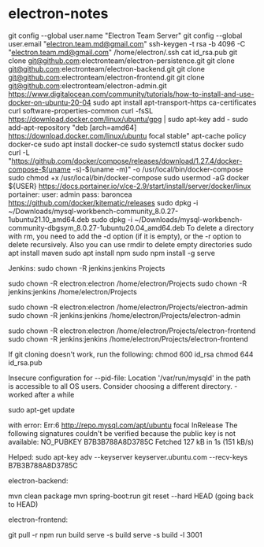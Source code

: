 # electron-notes

git config --global user.name "Electron Team Server"
git config --global user.email "electron.team.md@gmail.com"
ssh-keygen -t rsa -b 4096 -C "electron.team.md@gmail.com"
/home/electron/.ssh
cat id_rsa.pub
git clone git@github.com:electronteam/electron-persistence.git
git clone git@github.com:electronteam/electron-backend.git
git clone git@github.com:electronteam/electron-frontend.git
git clone git@github.com:electronteam/electron-admin.git
https://www.digitalocean.com/community/tutorials/how-to-install-and-use-docker-on-ubuntu-20-04
sudo apt install apt-transport-https ca-certificates curl software-properties-common
curl -fsSL https://download.docker.com/linux/ubuntu/gpg | sudo apt-key add -
sudo add-apt-repository "deb [arch=amd64] https://download.docker.com/linux/ubuntu focal stable"
apt-cache policy docker-ce
sudo apt install docker-ce
sudo systemctl status docker
sudo curl -L "https://github.com/docker/compose/releases/download/1.27.4/docker-compose-$(uname -s)-$(uname -m)" -o /usr/local/bin/docker-compose
sudo chmod +x /usr/local/bin/docker-compose
sudo usermod -aG docker ${USER}
https://docs.portainer.io/v/ce-2.9/start/install/server/docker/linux
portainer:
user: admin
pass: baroncea
https://github.com/docker/kitematic/releases
sudo dpkg -i ~/Downloads/mysql-workbench-community_8.0.27-1ubuntu21.10_amd64.deb
sudo dpkg -i ~/Downloads/mysql-workbench-community-dbgsym_8.0.27-1ubuntu20.04_amd64.deb
To delete a directory with rm, you need to add the -d option (if it is empty), or the -r option to delete recursively. Also you can use rmdir to delete empty directories
sudo apt install maven
sudo apt install npm
sudo npm install -g serve

Jenkins:
sudo chown -R jenkins:jenkins Projects

sudo chown -R electron:electron /home/electron/Projects
sudo chown -R jenkins:jenkins /home/electron/Projects

sudo chown -R electron:electron /home/electron/Projects/electron-admin
sudo chown -R jenkins:jenkins /home/electron/Projects/electron-admin

sudo chown -R electron:electron /home/electron/Projects/electron-frontend
sudo chown -R jenkins:jenkins /home/electron/Projects/electron-frontend

If git cloning doesn't work, run the following:
chmod 600 id_rsa
chmod 644 id_rsa.pub



Insecure configuration for --pid-file: Location '/var/run/mysqld' in the path is accessible to all OS users. Consider choosing a different directory. - worked after a while

sudo apt-get update

with error:
Err:6 http://repo.mysql.com/apt/ubuntu focal InRelease
  The following signatures couldn't be verified because the public key is not available: NO_PUBKEY B7B3B788A8D3785C
Fetched 127 kB in 1s (151 kB/s)

Helped:
sudo apt-key adv --keyserver keyserver.ubuntu.com --recv-keys B7B3B788A8D3785C



electron-backend:

mvn clean package
mvn spring-boot:run
git reset --hard HEAD       (going back to HEAD)

electron-frontend:

git pull -r
npm run build
serve -s build
serve -s build -l 3001
